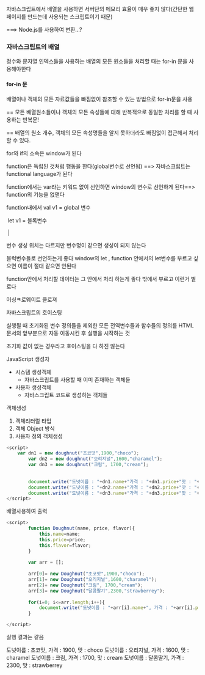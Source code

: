 자바스크립트에서 배열을 사용하면 서버단의 메모리 효율이 매우 좋지 않다(간단한 웹페이지를 만드는데 사용되는 스크립트이기 때문)

===> Node.js를 사용하여 변환...?

### 자바스크립트의 배열

정수와 문자열 인덱스들을 사용하는 배열의 모든 원소들을 처리할 때는 for-in 문을 사용해야한다

#### for-in 문

배열이나 객체의 모든 자료값들을 빠짐없이 참조할 수 있는 방법으로 for-in문을 사용

== 모든 배열원소들이나 객체의 모든 속성들에 대해 반복적으로 동일한 처리를 할 때 사용하는 반복문!

== 배열의 원소 개수, 객체의 모든 속성명들을 알지 못하더라도 빠짐없이 접근해서 처리할 수 있다.



for와 if의 소속은 window가 된다

function은 독립된 것처럼 행동을 한다(global변수로 선언됨) ==> 자바스크립트는 functional language가 된다

function에서는 var라는 키워드 없이 선언하면 window의 변수로 선언하게 된다==> function의 기능을 없앤다

function내에서	val v1 = global 변수

​							  let v1 = 블록변수

​										|

변수 생성 위치는 다르지만 변수명이 같으면 생성이 되지 않는다



블럭변수들로 선언하는게 좋다 window의 let , function 안에서의 let변수를 부르고 싶으면 이름이 절대 같으면 안된다

function안에서 처리할 데이터는 그 안에서 처리 하는게 좋다 밖에서 부르고 이런거 별로다



어싱ㅋ로웨이트 클로져



자바스크립트의 호이스팅

실행될 때 초기화된 변수 정의들을 제외한 모든 전역변수들과 함수들의 정의를 HTML문서의 앞부분으로 자동 이동시킨 후 실행을 시작하는 것

초기화 값이 없는 경우라고 호이스팅을 다 하진 않는다



JavaScript 생성자

- 시스템 생성객체
  - 자바스크립트를 사용할 때 이미 존재하는 객체들
- 사용자 생성객체
  - 자바스크립트 코드로 생성하는 객체들



객체생성

1. 객체리터럴 타입
2. 객체 Object 방식
3. 사용자 정의 객체생성



```javascript
<script>
	var dn1 = new doughnut("초코맛",1900,"choco");
		var dn2 = new doughnut("오리지널",1600,"charamel");
		var dn3 = new doughnut("크림", 1700,"cream"); 
			
		
		document.write("도넛이름 : "+dn1.name+"가격 : "+dn1.price+"맛 : "+dn1.flavor+"<br>");
		document.write("도넛이름 : "+dn2.name+"가격 : "+dn2.price+"맛 : "+dn2.flavor+"<br>");
		document.write("도넛이름 : "+dn3.name+"가격 : "+dn3.price+"맛 : "+dn3.flavor+"<br>");
</script>
```



 배열사용하여 출력

```javascript
<script>
		function Doughnut(name, price, flavor){
			this.name=name;
			this.price=price;
			this.flavor=flavor;
		}
		
		var arr = [];
		
		arr[0]= new Doughnut("초코맛",1900,"choco");
		arr[1]= new Doughnut("오리지널",1600,"charamel");
		arr[2]= new Doughnut("크림", 1700,"cream");
		arr[3]= new Doughnut("달콤딸기",2300,"strawberrey");
		
		for(i=0; i<=arr.length;i++){
			document.write("도넛이름 : "+arr[i].name+", 가격 : "+arr[i].price+", 맛 : "+arr[i].flavor+"<br>");
		}

</script>
```

실행 결과는 같음

도넛이름 : 초코맛, 가격 : 1900, 맛 : choco
도넛이름 : 오리지널, 가격 : 1600, 맛 : charamel
도넛이름 : 크림, 가격 : 1700, 맛 : cream
도넛이름 : 달콤딸기, 가격 : 2300, 맛 : strawberrey